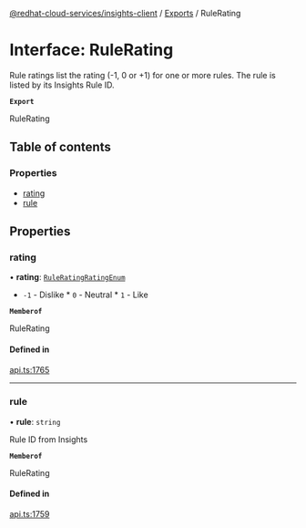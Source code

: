 [@redhat-cloud-services/insights-client](../README.md) / [Exports](../modules.md) / RuleRating

# Interface: RuleRating

Rule ratings list the rating (-1, 0 or +1) for one or more rules.  The rule is listed by its Insights Rule ID.

**`Export`**

RuleRating

## Table of contents

### Properties

- [rating](RuleRating.md#rating)
- [rule](RuleRating.md#rule)

## Properties

### rating

• **rating**: [`RuleRatingRatingEnum`](../enums/RuleRatingRatingEnum.md)

* `-1` - Dislike * `0` - Neutral * `1` - Like

**`Memberof`**

RuleRating

#### Defined in

[api.ts:1765](https://github.com/RedHatInsights/javascript-clients/blob/main/packages/insights/api.ts#L1765)

___

### rule

• **rule**: `string`

Rule ID from Insights

**`Memberof`**

RuleRating

#### Defined in

[api.ts:1759](https://github.com/RedHatInsights/javascript-clients/blob/main/packages/insights/api.ts#L1759)
